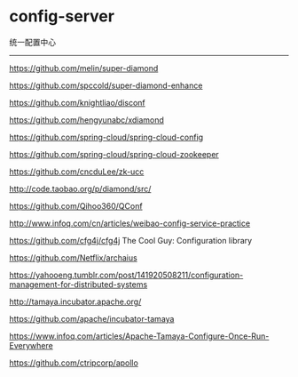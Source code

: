 # config-server
统一配置中心



_______

https://github.com/melin/super-diamond

https://github.com/spccold/super-diamond-enhance

https://github.com/knightliao/disconf

https://github.com/hengyunabc/xdiamond

https://github.com/spring-cloud/spring-cloud-config

https://github.com/spring-cloud/spring-cloud-zookeeper

https://github.com/cncduLee/zk-ucc



http://code.taobao.org/p/diamond/src/

 

 

https://github.com/Qihoo360/QConf

http://www.infoq.com/cn/articles/weibao-config-service-practice 

 
https://github.com/cfg4j/cfg4j  The Cool Guy: Configuration library

https://github.com/Netflix/archaius

https://yahooeng.tumblr.com/post/141920508211/configuration-management-for-distributed-systems

http://tamaya.incubator.apache.org/

https://github.com/apache/incubator-tamaya

https://www.infoq.com/articles/Apache-Tamaya-Configure-Once-Run-Everywhere

https://github.com/ctripcorp/apollo
